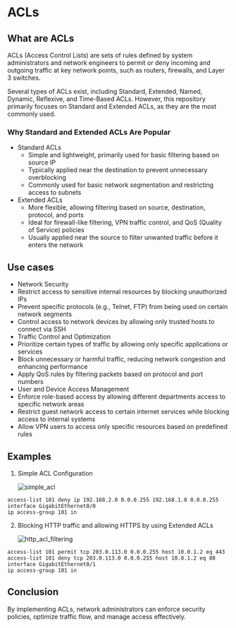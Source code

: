 # ACLs

## What are ACLs
  ACLs (Access Control Lists) are sets of rules defined by system administrators and network engineers to permit or deny incoming and outgoing traffic at key network points, such as routers, firewalls, and Layer 3 switches.

  Several types of ACLs exist, including Standard, Extended, Named, Dynamic, Reflexive, and Time-Based ACLs. However, this repository primarily focuses on Standard and Extended ACLs, as they are the most commonly used.

### Why Standard and Extended ACLs Are Popular
  - Standard ACLs
    - Simple and lightweight, primarily used for basic filtering based on source IP
    - Typically applied near the destination to prevent unnecessary overblocking
    - Commonly used for basic network segmentation and restricting access to subnets
  - Extended ACLs
    - More flexible, allowing filtering based on source, destination, protocol, and ports
    - Ideal for firewall-like filtering, VPN traffic control, and QoS (Quality of Service) policies
    - Usually applied near the source to filter unwanted traffic before it enters the network
      
## Use cases
  - Network Security
  - Restrict access to sensitive internal resources by blocking unauthorized IPs
  - Prevent specific protocols (e.g., Telnet, FTP) from being used on certain network segments
  - Control access to network devices by allowing only trusted hosts to connect via SSH
  - Traffic Control and Optimization
  - Prioritize certain types of traffic by allowing only specific applications or services
  - Block unnecessary or harmful traffic, reducing network congestion and enhancing performance
  - Apply QoS rules by filtering packets based on protocol and port numbers
  - User and Device Access Management
  - Enforce role-based access by allowing different departments access to specific network areas
  - Restrict guest network access to certain internet services while blocking access to internal systems
  - Allow VPN users to access only specific resources based on predefined rules
    
## Examples

1. Simple ACL Configuration
   
   ![simple_acl](https://github.com/user-attachments/assets/5af9f46b-7f8b-4d40-af33-35713df76324)
```cisco
access-list 101 deny ip 192.168.2.0 0.0.0.255 192.168.1.0 0.0.0.255
interface GigabitEthernet0/0
ip access-group 101 in
```

2. Blocking HTTP traffic and allowing HTTPS by using Extended ACLs

    ![http_acl_filtering](https://github.com/user-attachments/assets/7dcfbd47-2764-4cac-b80a-3686399f0005)
```cisco
access-list 101 permit tcp 203.0.113.0 0.0.0.255 host 10.0.1.2 eq 443
access-list 101 deny tcp 203.0.113.0 0.0.0.255 host 10.0.1.2 eq 80
interface GigabitEthernet0/1
ip access-group 101 in
```

## Conclusion
  By implementing ACLs, network administrators can enforce security policies, optimize traffic flow, and manage access effectively.
